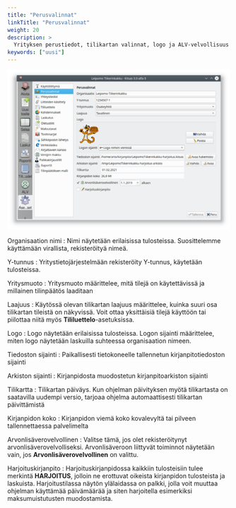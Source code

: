 ```yaml
---
title: "Perusvalinnat"
linkTitle: "Perusvalinnat"
weight: 20
description: >
  Yrityksen perustiedot, tilikartan valinnat, logo ja ALV-velvollisuus
keywords: ["uusi"]
---
```


![](/img/fi/asetukset/perusvalinnat.png)

Organisaation nimi
: Nimi näytetään erilaisissa tulosteissa. Suosittelemme käyttämään virallista, rekisteröityä nimeä.

Y-tunnus
: Yritystietojärjestelmään rekisteröity Y-tunnus, käytetään tulosteissa.

Yritysmuoto
: Yritysmuoto määrittelee, mitä tilejä on käytettävissä ja millainen tilinpäätös laaditaan

Laajuus
: Käytössä olevan tilikartan laajuus määrittelee, kuinka suuri osa tilikartan tileistä on näkyvissä. Voit ottaa yksittäisiä tilejä käyttöön tai piilottaa niitä myös **Tililuettelo**-asetuksissa.

Logo
: Logo näytetään erilaisissa tulosteissa. Logon sijainti määrittelee, miten logo näytetään laskuilla suhteessa organisaation nimeen.

Tiedoston sijainti
: Paikallisesti tietokoneelle tallennetun kirjanpitotiedoston sijainti

Arkiston sijainti
: Kirjanpidosta muodostetun kirjanpitoarkiston sijainti

Tilikartta
: Tilikartan päiväys. Kun ohjelman päivityksen myötä tilikartasta on saatavilla uudempi versio, tarjoaa ohjelma automaattisesti tilikartan päivittämistä

Kirjanpidon koko
: Kirjanpidon viemä koko kovalevyltä tai pilveen tallennettaessa palvelimelta

Arvonlisäverovelvollinen
: Valitse tämä, jos olet rekisteröitynyt arvonlisäverovelvolliseksi. Arvonlisäveroon liittyvät toiminnot näytetään vain, jos **Arvonlisäverovelvollinen** on valittu.

Harjoituskirjanpito
: Harjoituskirjanpidossa kaikkiin tulosteisiin tulee merkintä **HARJOITUS**, jolloin ne erottuvat oikeista kirjanpidon tulosteista ja laskuista. Harjoitustilassa näytön ylälaidassa on palkki, jolla voit muuttaa ohjelman käyttämää päivämäärää ja siten harjoitella esimerkiksi maksumuistutusten muodostamista.
